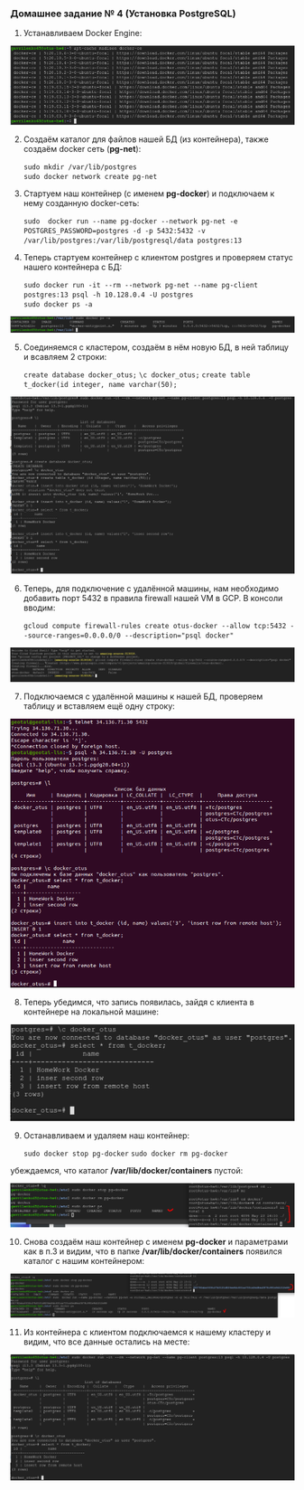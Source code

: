 ### Домашнее задание № 4 (Установка PostgreSQL)

1. Устанавливаем Docker Engine:

![](pics/dz4/1_install_docker_engine.png)

2. Создаём каталог для файлов нашей БД (из контейнера), также создаём docker сеть (<b>pg-net</b>):  
	
	`sudo mkdir /var/lib/postgres`  
	`sudo docker network create pg-net`  

3. Стартуем наш контейнер (с именем <b>pg-docker</b>) и подключаем к нему созданную docker-сеть: 
	
	`sudo  docker run --name pg-docker --network pg-net -e POSTGRES_PASSWORD=postgres -d -p 5432:5432 -v /var/lib/postgres:/var/lib/postgresql/data postgres:13`
    
4. Теперь стартуем контейнер с клиентом postgres и проверяем статус нашего контейнера с БД:  
	
	`sudo docker run -it --rm --network pg-net --name pg-client postgres:13 psql -h 10.128.0.4 -U postgres`  
	`sudo docker ps -a`  
	
![](pics/dz4/3_check_container_conn.png)

5. Соединяемся с кластером, создаём в нём новую БД, в ней таблицу и всавляем 2 строки:
   
   `create database docker_otus;`
   `\c docker_otus;`
   `create table t_docker(id integer, name varchar(50);`
   
![](pics/dz4/4_client_connect_insert.png)

6. Теперь, для подключение с удалённой машины, нам необходимо добавить порт 5432 в правила firewall нашей VM в GCP. В консоли вводим:
   
   `gcloud compute firewall-rules create otus-docker --allow tcp:5432 --source-ranges=0.0.0.0/0 --description="psql docker"`

![](pics/dz4/5_gcp_firewall_rule.png) 

7. Подключаемся с удалённой машины к нашей БД, проверяем таблицу и вставляем ещё одну строку:

![](pics/dz4/6_conn_remote_host.png)

8. Теперь убедимся, что запись появилась, зайдя с клиента в контейнере на локальной машине:

![](pics/dz4/7_select_local_host.png)

9. Останавливаем и удаляем наш контейнер:
   
   `sudo docker stop pg-docker`
   `sudo docker rm pg-docker`
  
  убеждаемся, что каталог <b>/var/lib/docker/containers</b> пустой:
  
![](pics/dz4/8_drop_docker.png)

10. Снова создаём наш контейнер с именем <b>pg-docker</b> и параметрами как в п.3 и видим, что в папке <b>/var/lib/docker/containers</b> появился каталог с нашим
    контейнером:

![](pics/dz4/9_create_docker.png)

11. Из контейнера с клиентом подключаемся к нашему кластеру и видим, что все данные остались на месте:

![](pics/dz4/91_docker_conn.png)
	
	
